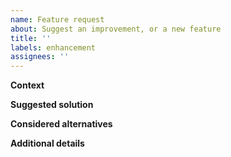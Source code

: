 ```yaml
---
name: Feature request
about: Suggest an improvement, or a new feature
title: ''
labels: enhancement
assignees: ''
---
```


**Context**

<!--Please describe a proper context-->

**Suggested solution**

<!--Tell us what you would suggest-->

**Considered alternatives**

<!--Please add any alternative solutions that you have considered-->

**Additional details**

<!--Please add context, links, reasons, screenshots, etc.-->
